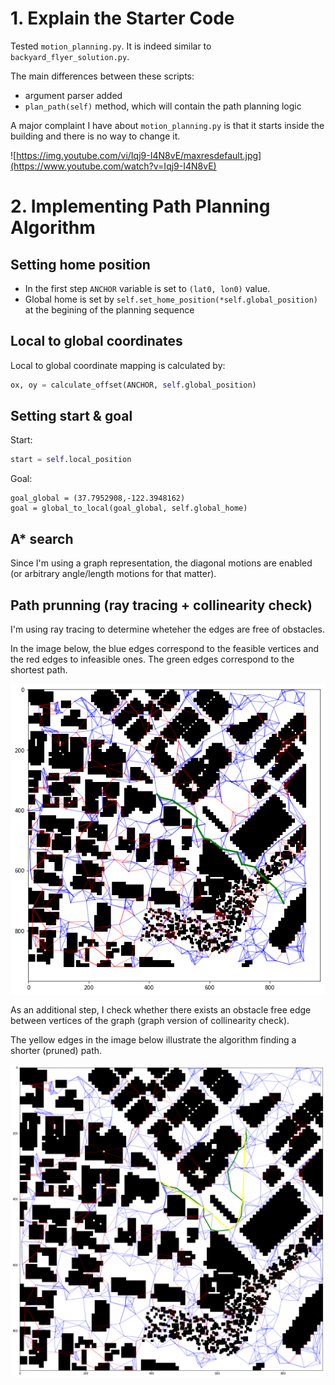 # 1. Explain the Starter Code

Tested ```motion_planning.py```. It is indeed similar to ```backyard_flyer_solution.py```. 

The main differences between these scripts:
- argument parser added
- ```plan_path(self)``` method, which will contain the path planning logic

A major complaint I have about ```motion_planning.py``` is that it starts inside the building and there is no way to change it. 

![https://img.youtube.com/vi/Iqj9-I4N8vE/maxresdefault.jpg](https://www.youtube.com/watch?v=Iqj9-I4N8vE)


# 2. Implementing Path Planning Algorithm

## Setting home position
- In the first step ```ANCHOR``` variable is set to ```(lat0, lon0)``` value.
- Global home is set by ```self.set_home_position(*self.global_position)``` at the begining of the planning sequence

## Local to global coordinates
Local to global coordinate mapping is calculated by:
```python
ox, oy = calculate_offset(ANCHOR, self.global_position)
```

## Setting start & goal

Start:
```python
start = self.local_position
```

Goal:
```
goal_global = (37.7952908,-122.3948162)
goal = global_to_local(goal_global, self.global_home)
```

## A* search 
Since I'm using a graph representation, the diagonal motions are enabled (or arbitrary angle/length motions for that matter).

## Path prunning (ray tracing + collinearity check)

I'm using ray tracing to determine wheteher the edges are free of obstacles.

In the image below, the blue edges correspond to the feasible vertices and the red edges to infeasible ones.
The green edges correspond to the shortest path.

![](docs/graph.png)

As an additional step, I check whether there exists an obstacle free edge between vertices of the graph (graph version of collinearity check).

The yellow edges in the image below illustrate the algorithm finding a shorter (pruned) path.

![](docs/graph_pruned.png)